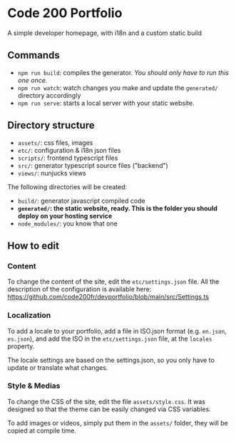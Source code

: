# Code 200 Portfolio
A simple developer homepage, with i18n and a custom static build

## Commands
* `npm run build`: compiles the generator. *You should only have to run this one once.*
* `npm run watch`: watch changes you make and update the `generated/` directory accordingly
* `npm run serve`: starts a local server with your static website.

## Directory structure
* `assets/`: css files, images
* `etc/`: configuration & i18n json files
* `scripts/`: frontend typescript files
* `src/`: generator typescript source files ("backend")
* `views/`: nunjucks views

The following directories will be created:
* `build/`: generator javascript compiled code
* **`generated/`: the static website, ready. This is the folder you should deploy on your hosting service**
* `node_modules/`: you know that one

## How to edit

### Content
To change the content of the site, edit the `etc/settings.json` file.
All the description of the configuration is available here:
https://github.com/code200fr/devportfolio/blob/main/src/Settings.ts

### Localization
To add a locale to your portfolio, add a file in ISO.json format (e.g. `en.json`, `es.json`),
and add the ISO in the `etc/settings.json` file, at the `locales` property.

The locale settings are based on the settings.json,
so you only have to update or translate what changes.

### Style & Medias
To change the CSS of the site, edit the file `assets/style.css`.
It was designed so that the theme can be easily changed via CSS variables.

To add images or videos, simply put them in the `assets/` folder,
they will be copied at compile time.